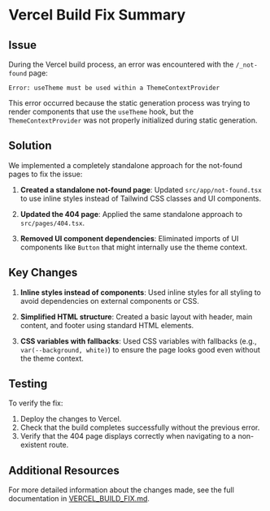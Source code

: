 # Vercel Build Fix Summary

## Issue

During the Vercel build process, an error was encountered with the `/_not-found` page:

```
Error: useTheme must be used within a ThemeContextProvider
```

This error occurred because the static generation process was trying to render components that use the `useTheme` hook, but the `ThemeContextProvider` was not properly initialized during static generation.

## Solution

We implemented a completely standalone approach for the not-found pages to fix the issue:

1. **Created a standalone not-found page**: Updated `src/app/not-found.tsx` to use inline styles instead of Tailwind CSS classes and UI components.

2. **Updated the 404 page**: Applied the same standalone approach to `src/pages/404.tsx`.

3. **Removed UI component dependencies**: Eliminated imports of UI components like `Button` that might internally use the theme context.

## Key Changes

1. **Inline styles instead of components**: Used inline styles for all styling to avoid dependencies on external components or CSS.

2. **Simplified HTML structure**: Created a basic layout with header, main content, and footer using standard HTML elements.

3. **CSS variables with fallbacks**: Used CSS variables with fallbacks (e.g., `var(--background, white)`) to ensure the page looks good even without the theme context.

## Testing

To verify the fix:

1. Deploy the changes to Vercel.
2. Check that the build completes successfully without the previous error.
3. Verify that the 404 page displays correctly when navigating to a non-existent route.

## Additional Resources

For more detailed information about the changes made, see the full documentation in [VERCEL_BUILD_FIX.md](./VERCEL_BUILD_FIX.md). 
